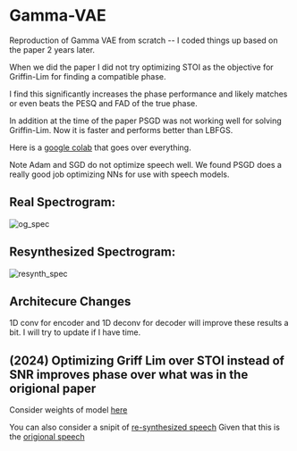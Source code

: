 # Gamma-VAE
Reproduction of Gamma VAE from scratch -- I coded things up based on the paper 2 years later. 

When we did the paper I did not try optimizing STOI as the objective for Griffin-Lim for finding a compatible phase.

I find this significantly increases the phase performance and likely matches or even beats the PESQ and FAD of the true phase. 

In addition at the time of the paper PSGD was not working well for solving Griffin-Lim. Now it is faster and performs better than LBFGS. 

Here is a [google colab](https://colab.research.google.com/drive/14M0guLIVqk6CYrUvAFhiNBR8yu5wjwEx?authuser=5#scrollTo=LNLpustWq5ly) that goes over everything.


Note Adam and SGD do not optimize speech well. We found PSGD does a really good job optimizing NNs for use with speech models. 

## Real Spectrogram:
![og_spec](https://github.com/opooladz/Gamma-VAE/assets/16969636/6069e216-43ac-49eb-a3d4-4440527f7eb7)


## Resynthesized Spectrogram:

![resynth_spec](https://github.com/opooladz/Gamma-VAE/assets/16969636/cfa37179-dabd-48a9-8c4e-615244f957e2)


## Architecure Changes 

1D conv for encoder and 1D deconv for decoder will improve these results a bit. I will try to update if I have time. 

## (2024) Optimizing Griff Lim over STOI instead of SNR improves phase over what was in the origional paper 

Consider weights of model [here](https://drive.google.com/drive/folders/1PyBuKEeM6cwKvgQGJ7qELObzZ1teLgPj?usp=sharing)

You can also consider a snipit of [re-synthesized speech](https://drive.google.com/file/d/19Hekb1j9RE5QgPE6J6TAVHreqAClzkta/view?usp=drive_link)
Given that this is the [origional speech](https://drive.google.com/file/d/17kK84dP9aiRN6e9Cab659HTkzHnECICO/view?usp=drive_link)

